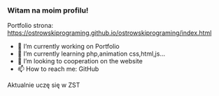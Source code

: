 ### Witam na moim profilu!

Portfolio strona: https://ostrowskiprograming.github.io/ostrowskiprograming/index.html

- 🔭 I’m currently working on Portfolio
- 🌱 I’m currently learning php,animation css,html,js...
- 👯 I’m looking to cooperation on the website
- 📫 How to reach me: GitHub

Aktualnie uczę się w ZST

<!--
**ostrowskiprograming/ostrowskiprograming** is a ✨ _special_ ✨ repository because its `README.md` (this file) appears on your GitHub profile.

Here are some ideas to get you started:

- 🔭 I’m currently working on ...
- 🌱 I’m currently learning ...
- 👯 I’m looking to collaborate on ...
- 🤔 I’m looking for help with ...
- 💬 Ask me about ...
- 📫 How to reach me: ...
- 😄 Pronouns: ...
- ⚡ Fun fact: ...
-->
